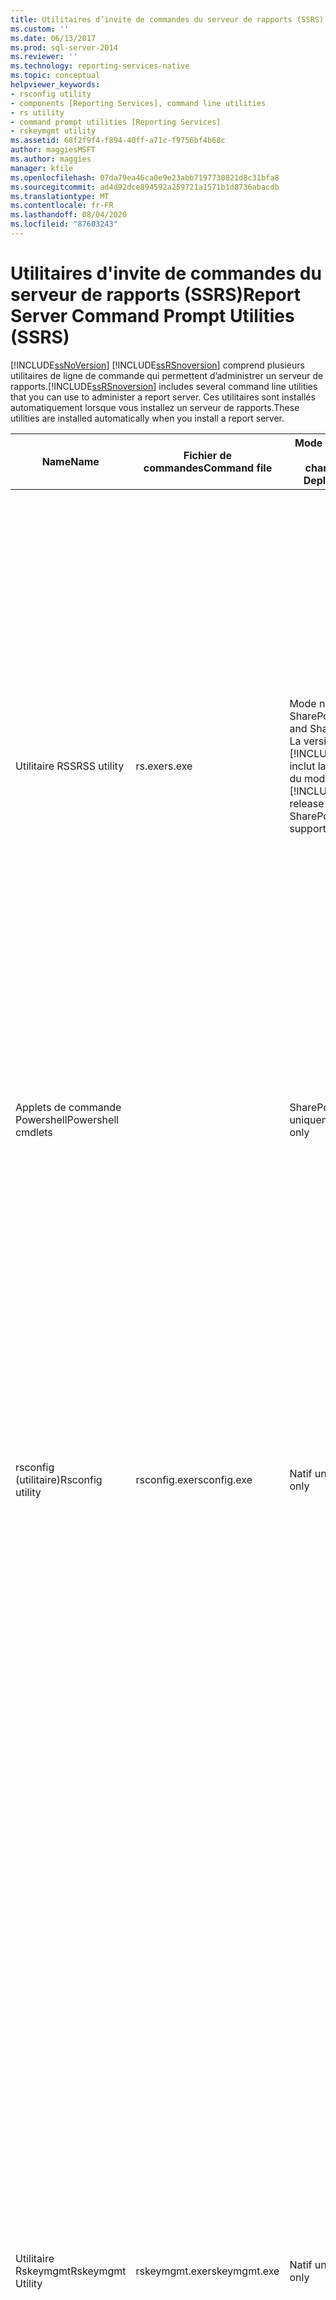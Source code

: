 ```yaml
---
title: Utilitaires d’invite de commandes du serveur de rapports (SSRS) | Microsoft Docs
ms.custom: ''
ms.date: 06/13/2017
ms.prod: sql-server-2014
ms.reviewer: ''
ms.technology: reporting-services-native
ms.topic: conceptual
helpviewer_keywords:
- rsconfig utility
- components [Reporting Services], command line utilities
- rs utility
- command prompt utilities [Reporting Services]
- rskeymgmt utility
ms.assetid: 68f2f9f4-f894-40ff-a71c-f9756bf4b68c
author: maggiesMSFT
ms.author: maggies
manager: kfile
ms.openlocfilehash: 07da79ea46ca0e9e23abb7197730821d8c31bfa8
ms.sourcegitcommit: ad4d92dce894592a259721a1571b1d8736abacdb
ms.translationtype: MT
ms.contentlocale: fr-FR
ms.lasthandoff: 08/04/2020
ms.locfileid: "87603243"
---
```

# <a name="report-server-command-prompt-utilities-ssrs"></a><span data-ttu-id="ff488-102">Utilitaires d'invite de commandes du serveur de rapports (SSRS)</span><span class="sxs-lookup"><span data-stu-id="ff488-102">Report Server Command Prompt Utilities (SSRS)</span></span>
  [!INCLUDE[ssNoVersion](../../includes/ssnoversion-md.md)] <span data-ttu-id="ff488-103">[!INCLUDE[ssRSnoversion](../../includes/ssrsnoversion-md.md)] comprend plusieurs utilitaires de ligne de commande qui permettent d’administrer un serveur de rapports.</span><span class="sxs-lookup"><span data-stu-id="ff488-103">[!INCLUDE[ssRSnoversion](../../includes/ssrsnoversion-md.md)] includes several command line utilities that you can use to administer a report server.</span></span> <span data-ttu-id="ff488-104">Ces utilitaires sont installés automatiquement lorsque vous installez un serveur de rapports.</span><span class="sxs-lookup"><span data-stu-id="ff488-104">These utilities are installed automatically when you install a report server.</span></span>  
  
|<span data-ttu-id="ff488-105">Name</span><span class="sxs-lookup"><span data-stu-id="ff488-105">Name</span></span>|<span data-ttu-id="ff488-106">Fichier de commandes</span><span class="sxs-lookup"><span data-stu-id="ff488-106">Command file</span></span>|<span data-ttu-id="ff488-107">Mode de déploiement pris en charge</span><span class="sxs-lookup"><span data-stu-id="ff488-107">Supported Deployment mode</span></span>|<span data-ttu-id="ff488-108">Description</span><span class="sxs-lookup"><span data-stu-id="ff488-108">Description</span></span>|  
|----------|------------------|-------------------------------|-----------------|  
|<span data-ttu-id="ff488-109">Utilitaire RSS</span><span class="sxs-lookup"><span data-stu-id="ff488-109">RSS utility</span></span>|<span data-ttu-id="ff488-110">rs.exe</span><span class="sxs-lookup"><span data-stu-id="ff488-110">rs.exe</span></span>|<span data-ttu-id="ff488-111">Mode natif et mode SharePoint.</span><span class="sxs-lookup"><span data-stu-id="ff488-111">Native mode and SharePoint mode.</span></span> <span data-ttu-id="ff488-112">La version [!INCLUDE[ssKilimanjaro](../../includes/sskilimanjaro-md.md)] inclut la prise en charge du mode SharePoint.</span><span class="sxs-lookup"><span data-stu-id="ff488-112">The [!INCLUDE[ssKilimanjaro](../../includes/sskilimanjaro-md.md)] release introduced SharePoint mode support.</span></span>|<span data-ttu-id="ff488-113">[L’utilitaire rs.exe](rs-exe-utility-ssrs.md) est un hôte de script que vous pouvez utiliser pour réaliser des opérations contenant des scripts.</span><span class="sxs-lookup"><span data-stu-id="ff488-113">The [rs utility](rs-exe-utility-ssrs.md) is a script host that you can use to perform scripted operations.</span></span> <span data-ttu-id="ff488-114">Par son intermédiaire, vous exécutez des scripts [!INCLUDE[msCoName](../../includes/msconame-md.md)][!INCLUDE[vbprvb](../../includes/vbprvb-md.md)] pour publier des rapports, créer des éléments dans une base de données de serveur de rapports, copier des données entre des bases de données de serveurs de rapports, etc.</span><span class="sxs-lookup"><span data-stu-id="ff488-114">Use this tool to run [!INCLUDE[msCoName](../../includes/msconame-md.md)][!INCLUDE[vbprvb](../../includes/vbprvb-md.md)] scripts that copy data between report server databases, publish reports, create items in a report server database, and more.</span></span> <span data-ttu-id="ff488-115">Pour en savoir plus sur l’utilisation de scripts permettant d’administrer un serveur, consultez [Écrire des scripts pour les tâches d’administration et de déploiement](script-deployment-and-administrative-tasks.md).</span><span class="sxs-lookup"><span data-stu-id="ff488-115">To learn more about using scripts to administer a server, see [Script Deployment and Administrative Tasks](script-deployment-and-administrative-tasks.md).</span></span>|  
|<span data-ttu-id="ff488-116">Applets de commande Powershell</span><span class="sxs-lookup"><span data-stu-id="ff488-116">Powershell cmdlets</span></span>||<span data-ttu-id="ff488-117">SharePoint uniquement</span><span class="sxs-lookup"><span data-stu-id="ff488-117">SharePoint only</span></span>|<span data-ttu-id="ff488-118">Pour obtenir la liste des applets de commande PowerShell, consultez [Applets de commande PowerShell pour le mode SharePoint de Reporting Services](../powershell-cmdlets-for-reporting-services-sharepoint-mode.md).</span><span class="sxs-lookup"><span data-stu-id="ff488-118">For a list of the of the powershell cmdlets, see [PowerShell cmdlets for Reporting Services SharePoint Mode](../powershell-cmdlets-for-reporting-services-sharepoint-mode.md).</span></span>|  
|<span data-ttu-id="ff488-119">rsconfig (utilitaire)</span><span class="sxs-lookup"><span data-stu-id="ff488-119">Rsconfig utility</span></span>|<span data-ttu-id="ff488-120">rsconfig.exe</span><span class="sxs-lookup"><span data-stu-id="ff488-120">rsconfig.exe</span></span>|<span data-ttu-id="ff488-121">Natif uniquement</span><span class="sxs-lookup"><span data-stu-id="ff488-121">Native only</span></span>|<span data-ttu-id="ff488-122">[L’utilitaire rsconfig](rsconfig-utility-ssrs.md) sert à configurer et à gérer une connexion de serveur de rapports à une base de données connexe,</span><span class="sxs-lookup"><span data-stu-id="ff488-122">The [rsconfig utility](rsconfig-utility-ssrs.md) is used to configure and manage a report server connection to the report server database.</span></span> <span data-ttu-id="ff488-123">mais aussi à définir un compte d'utilisateur pour le traitement des rapports autonomes.</span><span class="sxs-lookup"><span data-stu-id="ff488-123">You can also use it to specify a user account to use for unattended report processing.</span></span> <span data-ttu-id="ff488-124">Pour plus d’informations, consultez [Serveur de rapports Reporting Services &#40;mode natif&#41;](../report-server/reporting-services-report-server-native-mode.md).</span><span class="sxs-lookup"><span data-stu-id="ff488-124">For more information, see [Reporting Services Report Server &#40;Native Mode&#41;](../report-server/reporting-services-report-server-native-mode.md).</span></span> <span data-ttu-id="ff488-125">Pour en savoir plus sur la configuration de la connexion, consultez [Configurer une connexion à la base de données du serveur de rapports &#40;Gestionnaire de configuration de SSRS&#41;](../../sql-server/install/configure-a-report-server-database-connection-ssrs-configuration-manager.md).</span><span class="sxs-lookup"><span data-stu-id="ff488-125">To learn more about connection configuration, see [Configure a Report Server Database Connection  &#40;SSRS Configuration Manager&#41;](../../sql-server/install/configure-a-report-server-database-connection-ssrs-configuration-manager.md).</span></span>|  
|<span data-ttu-id="ff488-126">Utilitaire Rskeymgmt</span><span class="sxs-lookup"><span data-stu-id="ff488-126">Rskeymgmt Utility</span></span>|<span data-ttu-id="ff488-127">rskeymgmt.exe</span><span class="sxs-lookup"><span data-stu-id="ff488-127">rskeymgmt.exe</span></span>|<span data-ttu-id="ff488-128">Natif uniquement</span><span class="sxs-lookup"><span data-stu-id="ff488-128">Native only</span></span>|<span data-ttu-id="ff488-129">[L’utilitaire rskeymgmt](rskeymgmt-utility-ssrs.md) est un outil de gestion de clés de chiffrement.</span><span class="sxs-lookup"><span data-stu-id="ff488-129">The [rskeymgmt utility](rskeymgmt-utility-ssrs.md) is an encryption key management tool.</span></span> <span data-ttu-id="ff488-130">Utilisez-le pour sauvegarder, appliquer, recréer et supprimer des clés symétriques.</span><span class="sxs-lookup"><span data-stu-id="ff488-130">You can use it to back up, apply, recreate, and delete symmetric keys.</span></span> <span data-ttu-id="ff488-131">Cet outil sert également à attacher une instance de serveur de rapports à une base de données de serveur de rapports partagée.</span><span class="sxs-lookup"><span data-stu-id="ff488-131">You can also use this tool to attach a report server instance to a shared report server database.</span></span> <span data-ttu-id="ff488-132">Rskeymgmt est utile dans les opérations de récupération de base de données.</span><span class="sxs-lookup"><span data-stu-id="ff488-132">Rskeymgmt can be used in database recovery operations.</span></span> <span data-ttu-id="ff488-133">Réutilisez une base de données dans une nouvelle installation en appliquant un exemplaire sauvegardé de clé symétrique.</span><span class="sxs-lookup"><span data-stu-id="ff488-133">You can reuse an existing database in a new installation by applying a back up copy of the symmetric key.</span></span> <span data-ttu-id="ff488-134">Si les clés ne peuvent pas être récupérées, cet outil permet de supprimer le contenu chiffré dont vous ne vous servez plus.</span><span class="sxs-lookup"><span data-stu-id="ff488-134">If the keys cannot be recovered, this tool provides a way to delete encrypted content that you no longer use.</span></span> <span data-ttu-id="ff488-135">Pour en savoir plus sur la gestion des clés et le stockage des données confidentielles, consultez [Stocker des données chiffrées du serveur de rapports &#40;Gestionnaire de configuration de SSRS&#41;](../install-windows/ssrs-encryption-keys-store-encrypted-report-server-data.md) et [Configurer et gérer des clés de chiffrement &#40;Gestionnaire de configuration de SSRS&#41;](../install-windows/ssrs-encryption-keys-manage-encryption-keys.md).</span><span class="sxs-lookup"><span data-stu-id="ff488-135">To learn more about key management and storage of sensitive data, see [Store Encrypted Report Server Data &#40;SSRS Configuration Manager&#41;](../install-windows/ssrs-encryption-keys-store-encrypted-report-server-data.md) and [Configure and Manage Encryption Keys &#40;SSRS Configuration Manager&#41;](../install-windows/ssrs-encryption-keys-manage-encryption-keys.md).</span></span>|  
  
> [!NOTE]  
>  <span data-ttu-id="ff488-136">Si vous préférez utiliser un outil à interface utilisateur graphique, choisissez le gestionnaire de configuration de Reporting Services au lieu de `rsconfig` et de `rskeymgmt`.</span><span class="sxs-lookup"><span data-stu-id="ff488-136">If you prefer to use a tool that has a graphical user interface, you can use the Reporting Services Configuration manager instead of `rsconfig` and `rskeymgmt`.</span></span>  
  
## <a name="see-also"></a><span data-ttu-id="ff488-137">Voir aussi</span><span class="sxs-lookup"><span data-stu-id="ff488-137">See Also</span></span>  
 <span data-ttu-id="ff488-138">[Gestionnaire de configuration de Reporting Services &#40;mode natif&#41;](../../sql-server/install/reporting-services-configuration-manager-native-mode.md) </span><span class="sxs-lookup"><span data-stu-id="ff488-138">[Reporting Services Configuration Manager &#40;Native Mode&#41;](../../sql-server/install/reporting-services-configuration-manager-native-mode.md) </span></span>  
 <span data-ttu-id="ff488-139">[Outils de Reporting Services](reporting-services-tools.md) </span><span class="sxs-lookup"><span data-stu-id="ff488-139">[Reporting Services Tools](reporting-services-tools.md) </span></span>  
 [<span data-ttu-id="ff488-140">Serveur de rapports Reporting Services &#40;mode natif&#41;</span><span class="sxs-lookup"><span data-stu-id="ff488-140">Reporting Services Report Server &#40;Native Mode&#41;</span></span>](../report-server/reporting-services-report-server-native-mode.md)  
  
  
